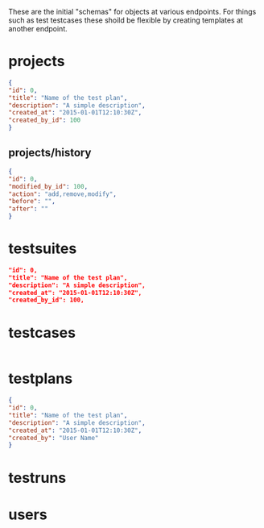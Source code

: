 These are the initial "schemas" for objects at various endpoints. For things such as test testcases these shoild be flexible by creating templates at another endpoint.


# projects
```json
{
"id": 0,
"title": "Name of the test plan",
"description": "A simple description",
"created_at": "2015-01-01T12:10:30Z",
"created_by_id": 100
}
```
## projects/history
```json
{
"id": 0,
"modified_by_id": 100,
"action": "add,remove,modify",
"before": "",
"after": ""
}
```

# testsuites
```json
"id": 0,
"title": "Name of the test plan",
"description": "A simple description",
"created_at": "2015-01-01T12:10:30Z",
"created_by_id": 100,


```

# testcases
```json

```

# testplans
```json
{
"id": 0,
"title": "Name of the test plan",
"description": "A simple description",
"created_at": "2015-01-01T12:10:30Z",
"created_by": "User Name"
}
```

# testruns

# users